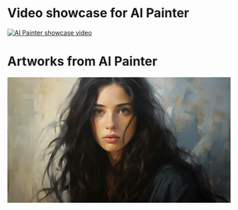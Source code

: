 # Video showcase for AI Painter
[![AI Painter showcase video](https://img.youtube.com/vi/TNZ6Dl7HStA/0.jpg)](https://www.youtube.com/watch?v=TNZ6Dl7HStA)

# Artworks from AI Painter
![Image](AI%20Painter%20source%20code/Image/Black_hair_girl_Pic.png)

